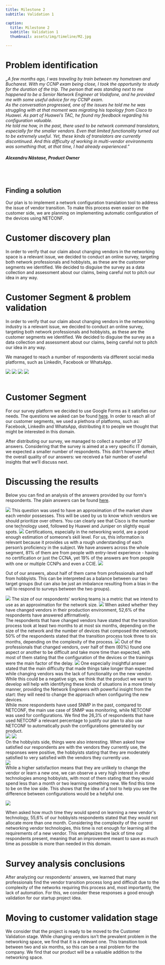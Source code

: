 ```yaml
---
title: Milestone 2
subtitle: Validation 1

caption:
  title: Milestone 2
  subtitle: Validation 1
  thumbnail: assets/img/timeline/M2.jpg

---
```


# Problem identification

<em>„A few months ago, I was traveling by train between my hometown and Bucharest. With my CCNP exam being close, I took the opportunity to study for the duration of the trip. The person that was standing next to me happened to be a Senior Network Engineer at Vodafone, and he provided me with some useful advice for my CCNP exam.</em><br>
<em>As the conversation progressed, one of the issues he told me he was struggling with at that moment was migrating his topology from Cisco to Huawei. As part of Huawei’s TAC, he found my feedback regarding his configuration valuable.</em><br>
<em>He told me how, in the past, there used to be network command translators, especially for the smaller vendors. Even that limited functionality turned out to be extremely useful. Yet, these kinds of translators are currently discontinued. And this difficulty of working in multi-vendor environments was something that, at that time, I had already experienced.”</em>
<h5>Alexandru Năstase, Product Owner</h5><br><br>



## Finding a solution


Our plan is to implement a network configuration translation tool to address the issue of vendor transition. To make this process even easier on the customer side, we are planning on implementing automatic configuration of the devices using NETCONF.

# Customer discovery plan


In order to verify that our claim about changing vendors in the networking space is a relevant issue, we decided to conduct an online survey, targeting both network professionals and hobbyists, as these are the customer segments we identified. We decided to disguise the survey as a data collection and assessment about our claims, being careful not to pitch our idea in any way.

# Customer Segment & problem validation

In order to verify that our claim about changing vendors in the networking industry is a relevant issue, we decided to conduct an online survey, targeting both network professionals and hobbyists, as these are the customer segments we identified. We decided to disguise the survey as a data collection and assessment about our claims, being careful not to pitch our idea in any way.

We managed to reach a number of respondents via different social media platforms, such as LinkedIn, Facebook or WhatsApp.

<div class = "Mycontainer"> 
    <img class = "screenshots" src="assets/img/proof/Alex_Facebook.png">
    <img class = "screenshots" src="assets/img/proof/Alex_Linkedin.png">
    <img class = "screenshots" src="assets/img/proof/linkedin.PNG">
    <img class = "screenshots8" src="assets/img/proof/whatsapp.PNG">
</div><br>

# Customer Segment 

For our survey platform we decided to use Google Forms as it satisfies our needs. The questions we asked can be found <a href = "https://forms.gle/NtaNibz5MrkmYVRi9" target="_blank">here</a>. In order to reach all of our customer segments, we used a plethora of platforms, such as: Facebook, LinkedIn and WhatsApp, distributing it to people we thought that might be interested in this domain.

After distributing our survey, we managed to collect a number of 37 answers. Considering that the survey is aimed at a very specific IT domain, we expected a smaller number of respondents. This didn’t however affect the overall quality of our answers: we received a fair number of useful insights that we’ll discuss next.

# Discussing the results
Below you can find an analysis of the answers provided by our form's respondents. The plain answers can be found <a href="https://docs.google.com/spreadsheets/d/1iFS3vL05lR2ij8GXKsBvtCh1oeYSta3hTrJatOAoLP0/edit?usp=sharing" target="_blank">here</a>.

<img class="center" src = "assets/img/results/res1.JPG">
 This question was used to have an approximation of the market share each vendor possesses. This will be used by us to know which vendors we should prioritize over others. You can clearly see that Cisco is the number one technology used, followed by Huawei and Juniper on slightly equal spots.

 

 <img class = "center" src = "assets/img/results/res2.JPG">
 Certifications, especially in the networking world, are a good enough estimation of someone’s skill level. For us, this information is relevant because it provides us with a rough understanding of each person’s proficiency in the subject. We have answers across the whole segment, 81% of them are from people with entry-level experience - having no certification or just the CCNA, yet 19% of the answers are from people with one or multiple CCNPs and even a CCIE. 
 
 

 <img class = "center" src = "assets/img/results/res3.JPG">
 
Out of our answers, about half of them came from professionals and half from hobbyists. This can be interpreted as a balance between our two target groups (but can also be just an imbalance resulting from a bias in the will to respond to surveys between the two groups).

 

 <img class = "center" src = "assets/img/results/res4.JPG">
The size of our respondents' working teams is a metric that we intend to use as an approximation for the network size. 

 

 <img class = "center" src = "assets/img/results/res5.JPG">
When asked whether they have changed vendors in their production environment, 52,6% of the respondents have answered affirmatively. <br>
The respondents that have changed vendors have stated that the transition process took at least two months to at most six months, depending on the size of the network and the number of devices that composed the network; 50% of the respondents stated that the transition process took three to six months, depending on the complexity of the process.

 

 <img class = "center" src = "assets/img/results/res6.JPG">
Out of the professionals that changed vendors, over half of them (60%) found one aspect or another to be difficult and take more time than expected, with most of them stating that the configuration of the devices or the trainings were the main factor of the delay.

 

 <img class = "center" src = "assets/img/results/res7.JPG">
One especially insightful answer stated that the main difficulty that made things take longer than expected while changing vendors was the lack of functionality on the new vendor. While this could be a negative sign, we think that the product we want to develop will help with identifying these kinds of situations in a more timely manner, providing the Network Engineers with powerful insight from the start: they will need to change the approach when configuring the new devices.<br>
While more respondents have used SNMP in the past, compared to NETCONF, the main use case of SNMP was monitoring, while NETCONF was used for configurations. We find the 26,3% of respondents that have used NETCONF a relevant percentage to justify our plan to also use NETCONF to automatically push the configurations generated by our product.


 
<div class="Mycontainer">
 <img class = "centerRes8" src = "assets/img/results/res8_1.JPG">
 <img class = "centerRes8" src = "assets/img/results/res8_2.JPG">
</div>
On the hobbyists side, things were also interesting. When asked how satisfied our respondents are with the vendors they currently use, the responses were positive, the hobbyists stating that they are moderately satisfied to very satisfied with the vendors they currently use.

 
<div>
<img class = "center" src = "assets/img/results/res9.JPG">
</div>
While a higher satisfaction means that they are unlikely to change the vendor or learn a new one, we can observe a very high interest in other technologies among hobbyists, with most of them stating that they would spend less than a month or two learning something new. We find this time to be on the low side. This shows that the idea of a tool to help you see the difference between configurations would be a helpful one.
  

 <img class = "center" src = "assets/img/results/res10.JPG"><br>

When asked how much time they would spend on learning a new vendor's technology, 55,6% of our hobbyists respondents stated that they would not allocate more than one month. Considering the complexity of the current networking vendor technologies, this time is not enough for learning all the requirements of a new vendor. This emphasizes the lack of time our respondents present, meaning that an improvement meant to save as much time as possible is more than needed in this domain.

# Survey analysis conclusions
After analyzing our respondents' answers, we learned that many professionals find the vendor transition process long and difficult due to the complexity of the networks requiring this process and, most importantly, the lack of automation. For this, we consider these responses a good enough validation for our startup project idea.

# Moving to customer validation stage
We consider that the project is ready to be moved to the Customer Validation stage. While changing vendors isn’t the prevalent problem in the networking space, we find that it is a relevant one. This transition took between two and six months, so this can be a real problem for the company. We find that our product will be a valuable addition to the networking space.

